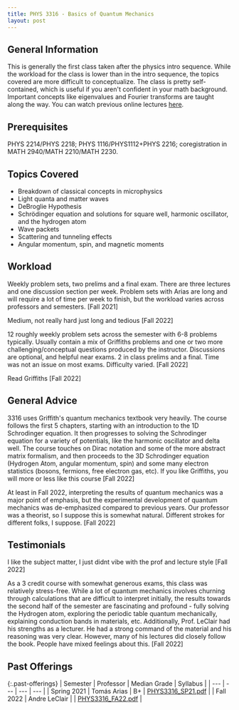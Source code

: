 ```yaml
---
title: PHYS 3316 - Basics of Quantum Mechanics
layout: post
---
```


<link rel="stylesheet" href="../main.css">

## General Information

This is generally the first class taken after the physics intro sequence. While the workload for the class is lower than in the intro sequence, the topics covered are more difficult to conceptualize. The class is pretty self-contained, which is useful if you aren't confident in your math background. Important concepts like eigenvalues and Fourier transforms are taught along the way. You can watch previous online lectures [here](https://www.youtube.com/channel/UCqk5h2HlmSVOPQtXFrSHglw/playlists).

## Prerequisites

PHYS 2214/PHYS 2218; PHYS 1116/PHYS1112+PHYS 2216; coregistration in MATH 2940/MATH 2210/MATH 2230.

## Topics Covered

  - Breakdown of classical concepts in microphysics
  - Light quanta and matter waves
  - DeBroglie Hypothesis
  - Schrödinger equation and solutions for square well, harmonic oscillator, and the hydrogen atom
  - Wave packets
  - Scattering and tunneling effects
  - Angular momentum, spin, and magnetic moments

## Workload

Weekly problem sets, two prelims and a final exam. There are three lectures and one discussion section per week. Problem sets with Arias are long and will require a lot of time per week to finish, but the workload varies across professors and semesters. [Fall 2021]

Medium, not really hard just long and tedious [Fall 2022]

12 roughly weekly problem sets across the semester with 6-8 problems typically. Usually contain a mix of Griffiths problems and one or two more challenging/conceptual questions produced by the instructor. Discussions are optional, and helpful near exams. 2 in class prelims and a final. Time was not an issue on most exams. Difficulty varied. [Fall 2022]

Read Griffiths [Fall 2022]

## General Advice

3316 uses Griffith's quantum mechanics textbook very heavily. The course follows the first 5 chapters, starting with an introduction to the 1D Schrodinger equation. It then progresses to solving the Schrodinger equation for a variety of potentials, like the harmonic oscillator and delta well. The course touches on Dirac notation and some of the more abstract matrix formalism, and then proceeds to the 3D Schrodinger equation (Hydrogen Atom, angular momentum, spin) and some many electron statistics (bosons, fermions, free electron gas, etc). If you like Griffiths, you will more or less like this course [Fall 2022]

At least in Fall 2022, interpreting the results of quantum mechanics was a major point of emphasis, but the experimental development of quantum mechanics was de-emphasized compared to previous years. Our professor was a theorist, so I suppose this is somewhat natural. Different strokes for different folks, I suppose. [Fall 2022]

## Testimonials

I like the subject matter, I just didnt vibe with the prof and lecture style [Fall 2022]

As a 3 credit course with somewhat generous exams, this class was relatively stress-free. While a lot of quantum mechanics involves churning through calculations that are difficult to interpret initially, the results towards the second half of the semester are fascinating and profound - fully solving the Hydrogen atom, exploring the periodic table quantum mechanically, explaining conduction bands in materials, etc. Additionally, Prof. LeClair had his strengths as a lecturer. He had a strong command of the material and his reasoning was very clear. However, many of his lectures did closely follow the book. People have mixed feelings about this. [Fall 2022]

## Past Offerings

{:.past-offerings}
| Semester | Professor | Median Grade | Syllabus |
| --- | --- | --- | --- |
| Spring 2021 | Tomás Arias | B+ | <a href="/syllabi/PHYS3316_SP21.pdf">PHYS3316_SP21.pdf</a> |
| Fall 2022 | Andre LeClair |  | <a href="/syllabi/PHYS3316_FA22.pdf">PHYS3316_FA22.pdf</a> |
